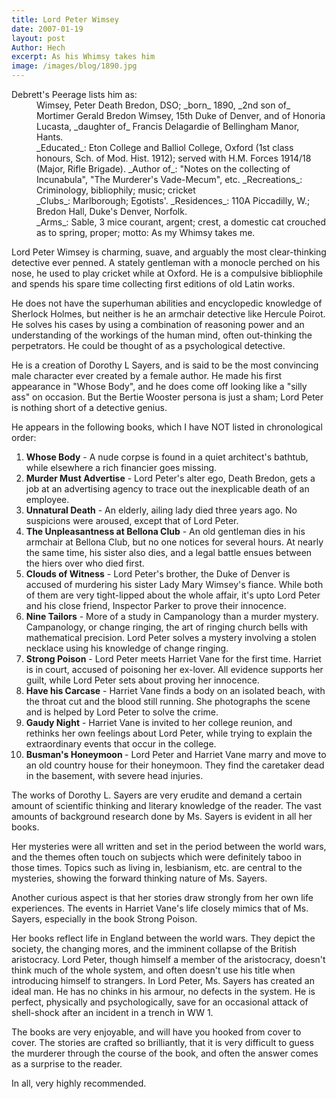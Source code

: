 ```yaml
---
title: Lord Peter Wimsey
date: 2007-01-19
layout: post
Author: Hech
excerpt: As his Whimsy takes him
image: /images/blog/1890.jpg
---
```


<dl><dt>Debrett's Peerage lists him as:</dt> <dd>
Wimsey, Peter Death Bredon, DSO; _born_ 1890, _2nd son of_ Mortimer Gerald Bredon Wimsey, 15th Duke of Denver, and of Honoria Lucasta, _daughter of_ Francis Delagardie of Bellingham Manor, Hants.


</dd> <dd>
_Educated_: Eton College and Balliol College, Oxford (1st class honours, Sch. of Mod. Hist. 1912); served with H.M. Forces 1914/18 (Major, Rifle Brigade). _Author of_: &quot;Notes on the collecting of Incunabula&quot;, &quot;The Murderer's Vade-Mecum&quot;, etc. _Recreations_: Criminology, bibliophily; music; cricket


</dd> <dd>
_Clubs_: Marlborough; Egotists'. _Residences_: 110A Piccadilly, W.; Bredon Hall, Duke's Denver, Norfolk.


</dd> <dd>
_Arms_: Sable, 3 mice courant, argent; crest, a domestic cat crouched as to spring, proper; motto: As my Whimsy takes me.


</dd></dl>
 Lord Peter Wimsey is charming, suave, and arguably the most clear-thinking detective ever penned. A stately gentleman with a monocle perched on his nose, he used to play cricket while at Oxford. He is a compulsive bibliophile and spends his spare time collecting first editions of old Latin works.


He does not have the superhuman abilities and encyclopedic knowledge of Sherlock Holmes, but neither is he an armchair detective like Hercule Poirot. He solves his cases by using a combination of reasoning power and an understanding of the workings of the human mind, often out-thinking the perpetrators. He could be thought of as a psychological detective.  



He is a creation of Dorothy L Sayers, and is said to be the most convincing male character ever created by a female author. He made his first appearance in &quot;Whose Body&quot;, and he does come off looking like a &quot;silly ass&quot; on occasion. But the Bertie Wooster persona is just a sham; Lord Peter is nothing short of a detective genius.  



He appears in the following books, which I have NOT listed in chronological order:


<ol>
    <li><strong>Whose Body</strong> - A nude corpse is found in a quiet architect's bathtub, while elsewhere a rich financier goes missing.</li>
    <li><strong>Murder Must Advertise</strong> - Lord Peter's alter ego, Death Bredon, gets a job at an advertising agency to trace out the inexplicable death of an employee.</li>
    <li><strong>Unnatural Death</strong> - An elderly, ailing lady died three years ago. No suspicions were aroused, except that of Lord Peter.  
    </li>
    <li><strong>The Unpleasantness at Bellona Club</strong> - An old gentleman dies in his armchair at Bellona Club, but no one notices for several hours. At nearly the same time, his sister also dies, and a legal battle ensues between the hiers over who died first.</li>
    <li><strong>Clouds of Witness</strong> - Lord Peter's brother, the Duke of Denver is accused of murdering his sister Lady Mary Wimsey's fiance. While both of them are very tight-lipped about the whole affair, it's upto Lord Peter and his close friend, Inspector Parker to prove their innocence.</li>
    <li><strong>Nine Tailors</strong> - More of a study in Campanology than a murder mystery. Campanology, or change ringing, the art of ringing church bells with mathematical precision. Lord Peter solves a mystery involving a stolen necklace using his knowledge of change ringing.</li>
    <li><strong>Strong Poison</strong> - Lord Peter meets Harriet Vane for the first time. Harriet is in court, accused of poisoning her ex-lover. All evidence supports her guilt, while Lord Peter sets about proving her innocence.</li>
    <li><strong>Have his Carcase</strong> - Harriet Vane finds a body on an isolated beach, with the throat cut and the blood still running. She photographs the scene and is helped by Lord Peter to solve the crime.</li>
    <li><strong>Gaudy Night</strong> - Harriet Vane is invited to her college reunion, and rethinks her own feelings about Lord Peter, while trying to explain the extraordinary events that occur in the college.</li>
    <li><strong>Busman's Honeymoon </strong>- Lord Peter and Harriet Vane marry and move to an old country house for their honeymoon. They find the caretaker dead in the basement, with severe head injuries.</li>
</ol>
The works of Dorothy L. Sayers are very erudite and demand a certain amount of scientific thinking and literary knowledge of the reader. The vast amounts of background research done by Ms. Sayers is evident in all her books.


Her mysteries were all written and set in the period between the world wars, and the themes often touch on subjects which were definitely taboo in those times. Topics such as living in, lesbianism, etc. are central to the mysteries, showing the forward thinking nature of Ms. Sayers.  



Another curious aspect is that her stories draw strongly from her own life experiences. The events in Harriet Vane's life closely mimics that of Ms. Sayers, especially in the book Strong Poison.


Her books reflect life in England between the world wars. They depict the society, the changing mores, and the imminent collapse of the British aristocracy. Lord Peter, though himself a member of the aristocracy, doesn't think much of the whole system, and often doesn't use his title when introducing himself to strangers.
In Lord Peter, Ms. Sayers has created an ideal man. He has no chinks in his armour, no defects in the system. He is perfect, physically and psychologically, save for an occasional attack of shell-shock after an incident in a trench in WW 1.


The books are very enjoyable, and will have you hooked from cover to cover. The stories are crafted so brilliantly, that it is very difficult to guess the murderer through the course of the book, and often the answer comes as a surprise to the reader.


In all, very highly recommended.

